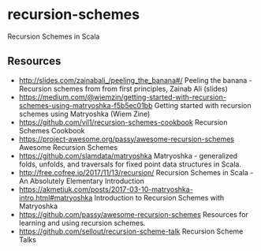 # recursion-schemes
Recursion Schemes in Scala

## Resources
- http://slides.com/zainabali_/peeling_the_banana#/ Peeling the banana - Recursion schemes from from first principles, Zainab Ali (slides)
- https://medium.com/@wiemzin/getting-started-with-recursion-schemes-using-matryoshka-f5b5ec01bb Getting started with recursion schemes using Matryoshka (Wiem Zine)
- https://github.com/vil1/recursion-schemes-cookbook Recursion Schemes Cookbook
- https://project-awesome.org/passy/awesome-recursion-schemes Awesome Recursion Schemes
- https://github.com/slamdata/matryoshka Matryoshka - generalized folds, unfolds, and traversals for fixed point data structures in Scala.
- http://free.cofree.io/2017/11/13/recursion/ Recursion Schemes in Scala - An Absolutely Elementary Introduction
- https://akmetiuk.com/posts/2017-03-10-matryoshka-intro.html#matryoshka Introduction to Recursion Schemes with Matryoshka
- https://github.com/passy/awesome-recursion-schemes Resources for learning and using recursion schemes.
- https://github.com/sellout/recursion-scheme-talk Recursion Scheme Talks
